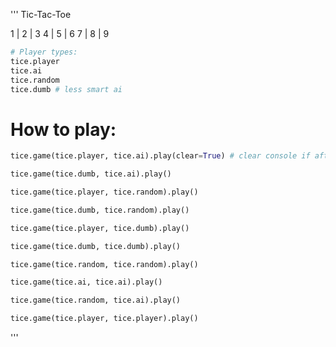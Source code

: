 '''
Tic-Tac-Toe

1 | 2 | 3
4 | 5 | 6
7 | 8 | 9

```python
# Player types:
tice.player
tice.ai
tice.random
tice.dumb # less smart ai
```

# How to play:
```python
tice.game(tice.player, tice.ai).play(clear=True) # clear console if after each guess?

tice.game(tice.dumb, tice.ai).play()

tice.game(tice.player, tice.random).play()

tice.game(tice.dumb, tice.random).play()

tice.game(tice.player, tice.dumb).play()

tice.game(tice.dumb, tice.dumb).play()

tice.game(tice.random, tice.random).play()

tice.game(tice.ai, tice.ai).play()

tice.game(tice.random, tice.ai).play()

tice.game(tice.player, tice.player).play()
```
'''
